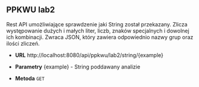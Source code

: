 **PPKWU lab2**
----
Rest API umożliwiające sprawdzenie jaki String został przekazany. Zlicza występowanie dużych i małych liter, liczb,
znaków specjalnych i dowolnej ich kombinacji. Zwraca JSON, który zawiera odpowiednio nazwy grup oraz ilości zliczeń.

* **URL**
  http://localhost:8080/api/ppkwu/lab2/string/{example}

* **Parametry**
  {example} - String poddawany analizie

* **Metoda**
  `GET`
  
